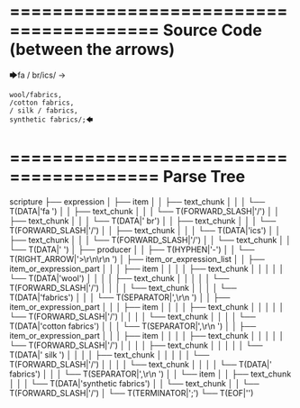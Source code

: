 ========================================
Source Code (between the arrows)
========================================

🡆fa / br/ics/ ->

    wool/fabrics,
    /cotton fabrics,
    / silk / fabrics,
    synthetic fabrics/;🡄

========================================
Parse Tree
========================================

scripture
├── expression
│   ├── item
│   │   ├── text_chunk
│   │   │   └── T(DATA|'fa ')
│   │   ├── text_chunk
│   │   │   └── T(FORWARD_SLASH|'/')
│   │   ├── text_chunk
│   │   │   └── T(DATA|' br')
│   │   ├── text_chunk
│   │   │   └── T(FORWARD_SLASH|'/')
│   │   ├── text_chunk
│   │   │   └── T(DATA|'ics')
│   │   ├── text_chunk
│   │   │   └── T(FORWARD_SLASH|'/')
│   │   └── text_chunk
│   │       └── T(DATA|' ')
│   ├── producer
│   │   ├── T(HYPHEN|'-')
│   │   └── T(RIGHT_ARROW|'>\r\n\r\n    ')
│   ├── item_or_expression_list
│   │   ├── item_or_expression_part
│   │   │   ├── item
│   │   │   │   ├── text_chunk
│   │   │   │   │   └── T(DATA|'wool')
│   │   │   │   ├── text_chunk
│   │   │   │   │   └── T(FORWARD_SLASH|'/')
│   │   │   │   └── text_chunk
│   │   │   │       └── T(DATA|'fabrics')
│   │   │   └── T(SEPARATOR|',\r\n    ')
│   │   ├── item_or_expression_part
│   │   │   ├── item
│   │   │   │   ├── text_chunk
│   │   │   │   │   └── T(FORWARD_SLASH|'/')
│   │   │   │   └── text_chunk
│   │   │   │       └── T(DATA|'cotton fabrics')
│   │   │   └── T(SEPARATOR|',\r\n    ')
│   │   ├── item_or_expression_part
│   │   │   ├── item
│   │   │   │   ├── text_chunk
│   │   │   │   │   └── T(FORWARD_SLASH|'/')
│   │   │   │   ├── text_chunk
│   │   │   │   │   └── T(DATA|' silk ')
│   │   │   │   ├── text_chunk
│   │   │   │   │   └── T(FORWARD_SLASH|'/')
│   │   │   │   └── text_chunk
│   │   │   │       └── T(DATA|' fabrics')
│   │   │   └── T(SEPARATOR|',\r\n    ')
│   │   └── item
│   │       ├── text_chunk
│   │       │   └── T(DATA|'synthetic fabrics')
│   │       └── text_chunk
│   │           └── T(FORWARD_SLASH|'/')
│   └── T(TERMINATOR|';')
└── T(EOF|'<EOF>')